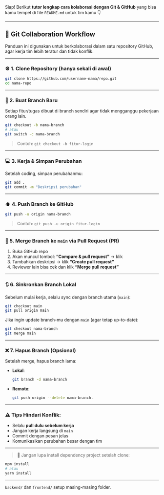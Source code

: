 Siap! Berikut **tutor lengkap cara kolaborasi dengan Git & GitHub** yang bisa kamu tempel di file `README.md` untuk tim kamu 👇

---

## 👥 Git Collaboration Workflow

Panduan ini digunakan untuk berkolaborasi dalam satu repository GitHub, agar kerja tim lebih teratur dan tidak konflik.

---

### ⚙️ 1. Clone Repository (hanya sekali di awal)

```bash
git clone https://github.com/username-nama/repo.git
cd nama-repo
```

---

### 🌱 2. Buat Branch Baru

Setiap fitur/tugas dibuat di branch sendiri agar tidak mengganggu pekerjaan orang lain.

```bash
git checkout -b nama-branch
# atau
git switch -c nama-branch
```

> Contoh: `git checkout -b fitur-login`

---

### 💻 3. Kerja & Simpan Perubahan

Setelah coding, simpan perubahanmu:

```bash
git add .
git commit -m "Deskripsi perubahan"
```

---

### ⬆️ 4. Push Branch ke GitHub

```bash
git push -u origin nama-branch
```

> Contoh: `git push -u origin fitur-login`

---

### 🔁 5. Merge Branch ke `main` via Pull Request (PR)

1. Buka GitHub repo
2. Akan muncul tombol: **“Compare & pull request”** → klik
3. Tambahkan deskripsi → klik **“Create pull request”**
4. Reviewer lain bisa cek dan klik **“Merge pull request”**

---

### 🔃 6. Sinkronkan Branch Lokal

Sebelum mulai kerja, selalu sync dengan branch utama (`main`):

```bash
git checkout main
git pull origin main
```

Jika ingin update branch-mu dengan `main` (agar tetap up-to-date):

```bash
git checkout nama-branch
git merge main
```

---

### ❌ 7. Hapus Branch (Opsional)

Setelah merge, hapus branch lama:

- **Lokal**:
  ```bash
  git branch -d nama-branch
  ```
- **Remote**:
  ```bash
  git push origin --delete nama-branch.
  ```

---

### ⚠️ Tips Hindari Konflik:

- Selalu **pull dulu sebelum kerja**
- Jangan kerja langsung di `main`
- Commit dengan pesan jelas
- Komunikasikan perubahan besar dengan tim

---

> 📌 Jangan lupa install dependency project setelah clone:  
```bash
npm install
# atau
yarn install
```

---

 `backend/` dan `frontend/`  setup masing-masing folder.
